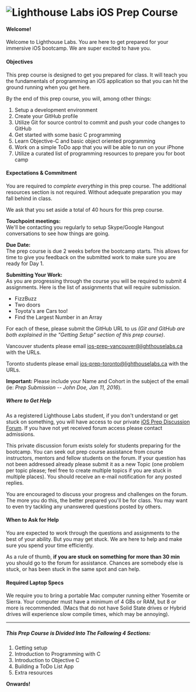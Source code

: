 # ![Lighthouse Labs iOS Prep Course](/images/lhl-logo.png)

#### Welcome!

Welcome to Lighthouse Labs. You are here to get prepared for your immersive iOS bootcamp. We are super excited to have you.

#### Objectives

This prep course is designed to get you prepared for class. It will teach you the fundamentals of programming an iOS application so that you can hit the ground running when you get here.

By the end of this prep course, you will, among other things:

1. Setup a development environment
2. Create your GitHub profile
3. Utilize Git for source control to commit and push your code changes to GitHub
4. Get started with some basic C programming
5. Learn Objective-C and basic object oriented programming
6. Work on a simple ToDo app that you will be able to run on your iPhone
7. Utilize a curated list of programming resources to prepare you for boot camp

#### Expectations & Commitment

You are required to _complete everything_ in this prep course. The additional resources section is not required. Without adequate preparation you may fall behind in class.

We ask that you set aside a total of 40 hours for this prep course.

**Touchpoint meetings:**  
We'll be contacting you regularly to setup Skype/Google Hangout conversations to see how things are going.

**Due Date:**  
The prep course is due 2 weeks before the bootcamp starts. This allows for time to give you feedback on the submitted work to make sure you are ready for Day 1.

**Submitting Your Work:**  
As you are progressing through the course you will be required to submit 4 assignments. Here is the list of assignments that will require submission.

* FizzBuzz
* Two doors
* Toyota's are Cars too!
* Find the Largest Number in an Array

For each of these, please submit the GitHub URL to us _\(Git and GitHub are both explained in the "Getting Setup" section of this prep course\)_.

Vancouver students please email [ios-prep-vancouver@lighthouselabs.ca](mailto:ios-prep-vancouver@lighthouselabs.ca) with the URLs.

Toronto students please email [ios-prep-toronto@lighthouselabs.ca](mailto:ios-prep-toronto@lighthouselabs.ca) with the URLs.

**Important:** Please include your Name and Cohort in the subject of the email \(ie: _Prep Submission -- John Doe, Jan 11, 2016_\).

##### Where to Get Help

As a registered Lighthouse Labs student, if you don't understand or get stuck on something, you will have access to our private [iOS Prep Discussion Forum](http://ios-prep.lighthouselabs.ca/login). If you have not yet received forum access please contact admissions.

This private discussion forum exists solely for students preparing for the bootcamp. You can seek out prep course assistance from course instructors, mentors and fellow students on the forum. If your question has not been  addressed already please submit it as a new Topic \(one problem per topic please; feel free to create multiple topics if you are stuck in multiple places\). You should receive an e-mail notification for any posted replies.

You are encouraged to discuss your progress and challenges on the forum. The more you do this, the better prepared you'll be for class. You may want to even try tackling any unanswered questions posted by others.

#### When to Ask for Help

You are expected to work through the questions and assignments to the best of your ability. But you may get stuck. We are here to help and make sure you spend your time efficiently.

As a rule of thumb, **if you are stuck on something for more than 30 min** you should go to the forum for assistance. Chances are somebody else is stuck, or has been stuck in the same spot and can help.

#### Required Laptop Specs

We require you to bring a portable Mac computer running either Yosemite or Sierra. Your computer must have a minimum of 4 GBs or RAM, but 8 or more is recommended. \(Macs that do not have Solid State drives or Hybrid drives will experience slow compile times, which may be annoying\).

---

##### This Prep Course is Divided Into The Following 4 Sections:

1. Getting setup
2. Introduction to Programming with C
3. Introduction to Objective C
4. Building a ToDo List App
5. Extra resources

**Onwards!**


